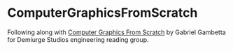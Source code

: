 # ComputerGraphicsFromScratch
Following along with [Computer Graphics From Scratch](https://github.com/ggambetta/computer-graphics-from-scratch) by Gabriel Gambetta for Demiurge Studios engineering reading group.
